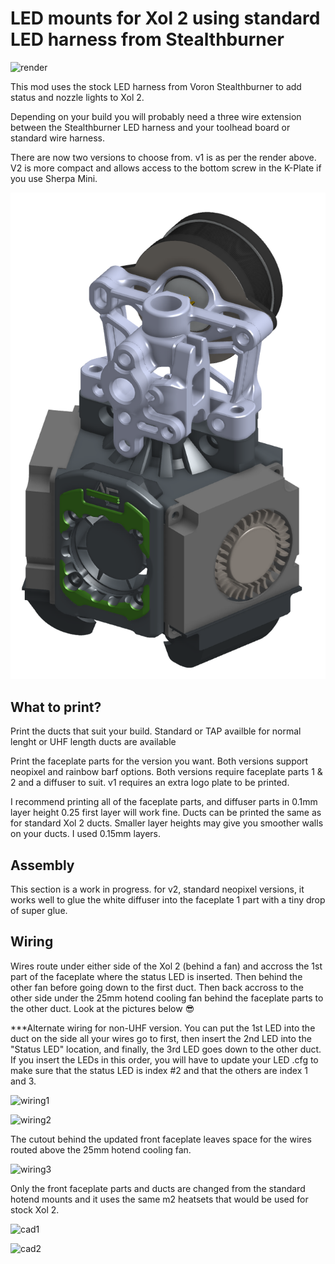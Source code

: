 # LED mounts for Xol 2 using standard LED harness from Stealthburner

![render](images/render.png)

This mod uses the stock LED harness from Voron Stealthburner to add status and nozzle lights to Xol 2.

Depending on your build you will probably need a three wire extension between the Stealthburner LED harness and your toolhead board or standard wire harness.

There are now two versions to choose from. v1 is as per the render above. V2 is more compact and allows access to the bottom screw in the K-Plate if you use Sherpa Mini.

![v2 render](images/cadv2-1.png)

## What to print?
Print the ducts that suit your build. Standard or TAP availble for normal lenght or UHF length ducts are available

Print the faceplate parts for the version you want.
Both versions support neopixel and rainbow barf options.
Both versions require faceplate parts 1 & 2 and a diffuser to suit.
v1 requires an extra logo plate to be printed.

I recommend printing all of the faceplate parts, and diffuser parts in 0.1mm layer height 0.25 first layer will work fine.
Ducts can be printed the same as for standard Xol 2 ducts. Smaller layer heights may give you smoother walls on your ducts. I used 0.15mm layers.

## Assembly
This section is a work in progress.
for v2, standard neopixel versions, it works well to glue the white diffuser into the faceplate 1 part with a tiny drop of super glue.

## Wiring

Wires route under either side of the Xol 2 (behind a fan) and accross the 1st part of the faceplate where the status LED is inserted. Then behind the other fan before going down to the first duct. Then back accross to the other side under the 25mm hotend cooling fan behind the faceplate parts to the other duct. Look at the pictures below 😎

***Alternate wiring for non-UHF version.
You can put the 1st LED into the duct on the side all your wires go to first, then insert the 2nd LED into the "Status LED" location, and finally, the 3rd LED goes down to the other duct. If you insert the LEDs in this order, you will have to update your LED .cfg to make sure that the status LED is index #2 and that the others are index 1 and 3.

![wiring1](images/wiring1.png)

![wiring2](images/wiring2.png)

The cutout behind the updated front faceplate leaves space for the wires routed above the 25mm hotend cooling fan.

![wiring3](images/wiring3.png)


Only the front faceplate parts and ducts are changed from the standard hotend mounts and it uses the same m2 heatsets that would be used for stock Xol 2.

![cad1](images/cad1.png)

![cad2](images/cad2.png)
